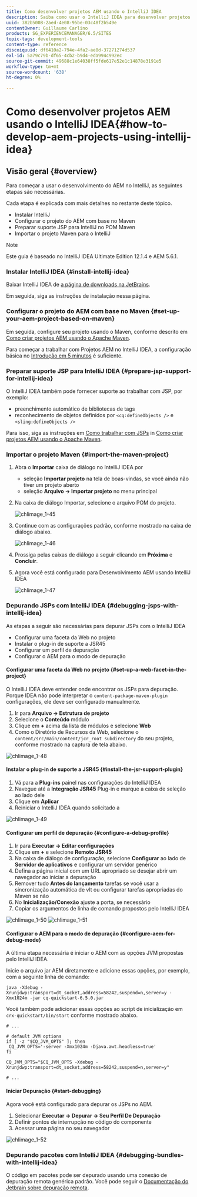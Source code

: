 ```yaml
---
title: Como desenvolver projetos AEM usando o IntelliJ IDEA
description: Saiba como usar o IntelliJ IDEA para desenvolver projetos do Adobe Experience Manager.
uuid: 382b5008-2aed-4e08-95be-03c48f2b549e
contentOwner: Guillaume Carlino
products: SG_EXPERIENCEMANAGER/6.5/SITES
topic-tags: development-tools
content-type: reference
discoiquuid: df6410a2-794e-4fa2-ae8d-37271274d537
exl-id: 5a79c79b-df65-4cb2-b9d4-eda994c992ec
source-git-commit: 49688c1e64038ff5fde617e52e1c14878e3191e5
workflow-type: tm+mt
source-wordcount: '638'
ht-degree: 0%

---
```


# Como desenvolver projetos AEM usando o IntelliJ IDEA{#how-to-develop-aem-projects-using-intellij-idea}

## Visão geral {#overview}

Para começar a usar o desenvolvimento do AEM no IntelliJ, as seguintes etapas são necessárias.

Cada etapa é explicada com mais detalhes no restante deste tópico.

* Instalar IntelliJ
* Configurar o projeto do AEM com base no Maven
* Preparar suporte JSP para IntelliJ no POM Maven
* Importar o projeto Maven para o IntelliJ

>[!NOTE]
>
>Este guia é baseado no IntelliJ IDEA Ultimate Edition 12.1.4 e AEM 5.6.1.

### Instalar IntelliJ IDEA {#install-intellij-idea}

Baixar IntelliJ IDEA de [a página de downloads na JetBrains](https://www.jetbrains.com/idea/download/).

Em seguida, siga as instruções de instalação nessa página.

### Configurar o projeto do AEM com base no Maven {#set-up-your-aem-project-based-on-maven}

Em seguida, configure seu projeto usando o Maven, conforme descrito em [Como criar projetos AEM usando o Apache Maven](/help/sites-developing/ht-projects-maven.md).

Para começar a trabalhar com Projetos AEM no IntelliJ IDEA, a configuração básica no [Introdução em 5 minutos](https://maven.apache.org/guides/getting-started/maven-in-five-minutes.html) é suficiente.

### Preparar suporte JSP para IntelliJ IDEA {#prepare-jsp-support-for-intellij-idea}

O IntelliJ IDEA também pode fornecer suporte ao trabalhar com JSP, por exemplo:

* preenchimento automático de bibliotecas de tags
* reconhecimento de objetos definidos por `<cq:defineObjects />` e `<sling:defineObjects />`

Para isso, siga as instruções em [Como trabalhar com JSPs](/help/sites-developing/ht-projects-maven.md#how-to-work-with-jsps) in [Como criar projetos AEM usando o Apache Maven](/help/sites-developing/ht-projects-maven.md).

### Importar o projeto Maven {#import-the-maven-project}

1. Abra o **Importar** caixa de diálogo no IntelliJ IDEA por

   * seleção **Importar projeto** na tela de boas-vindas, se você ainda não tiver um projeto aberto
   * seleção **Arquivo -> Importar projeto** no menu principal

1. Na caixa de diálogo Importar, selecione o arquivo POM do projeto.

   ![chlimage_1-45](assets/chlimage_1-45a.png)

1. Continue com as configurações padrão, conforme mostrado na caixa de diálogo abaixo.

   ![chlimage_1-46](assets/chlimage_1-46a.png)

1. Prossiga pelas caixas de diálogo a seguir clicando em **Próxima** e **Concluir**.
1. Agora você está configurado para Desenvolvimento AEM usando IntelliJ IDEA

   ![chlimage_1-47](assets/chlimage_1-47a.png)

### Depurando JSPs com IntelliJ IDEA {#debugging-jsps-with-intellij-idea}

As etapas a seguir são necessárias para depurar JSPs com o IntelliJ IDEA

* Configurar uma faceta da Web no projeto
* Instalar o plug-in de suporte a JSR45
* Configurar um perfil de depuração
* Configurar o AEM para o modo de depuração

#### Configurar uma faceta da Web no projeto {#set-up-a-web-facet-in-the-project}

O IntelliJ IDEA deve entender onde encontrar os JSPs para depuração. Porque IDEA não pode interpretar o `content-package-maven-plugin` configurações, ele deve ser configurado manualmente.

1. Ir para **Arquivo -> Estrutura de projeto**
1. Selecione o **Conteúdo** módulo
1. Clique em **+** acima da lista de módulos e selecione **Web**
1. Como o Diretório de Recursos da Web, selecione o `content/src/main/content/jcr_root subdirectory` do seu projeto, conforme mostrado na captura de tela abaixo.

![chlimage_1-48](assets/chlimage_1-48a.png)

#### Instalar o plug-in de suporte a JSR45 {#install-the-jsr-support-plugin}

1. Vá para a **Plug-ins** painel nas configurações do IntelliJ IDEA
1. Navegue até a **Integração JSR45** Plug-in e marque a caixa de seleção ao lado dele
1. Clique em **Aplicar**
1. Reiniciar o IntelliJ IDEA quando solicitado a

![chlimage_1-49](assets/chlimage_1-49a.png)

#### Configurar um perfil de depuração {#configure-a-debug-profile}

1. Ir para **Executar -> Editar configurações**
1. Clique em **+** e selecione **Remoto JSR45**
1. Na caixa de diálogo de configuração, selecione **Configurar** ao lado de **Servidor de aplicativos** e configurar um servidor genérico
1. Defina a página inicial com um URL apropriado se desejar abrir um navegador ao iniciar a depuração
1. Remover tudo **Antes do lançamento** tarefas se você usar a sincronização automática de vlt ou configurar tarefas apropriadas do Maven se não
1. No **Inicialização/Conexão** ajuste a porta, se necessário
1. Copiar os argumentos de linha de comando propostos pelo IntelliJ IDEA

![chlimage_1-50](assets/chlimage_1-50a.png) ![chlimage_1-51](assets/chlimage_1-51a.png)

#### Configurar o AEM para o modo de depuração {#configure-aem-for-debug-mode}

A última etapa necessária é iniciar o AEM com as opções JVM propostas pelo IntelliJ IDEA.

Inicie o arquivo jar AEM diretamente e adicione essas opções, por exemplo, com a seguinte linha de comando:

`java -Xdebug -Xrunjdwp:transport=dt_socket,address=58242,suspend=n,server=y -Xmx1024m -jar cq-quickstart-6.5.0.jar`

Você também pode adicionar essas opções ao script de inicialização em `crx-quickstart/bin/start` conforme mostrado abaixo.

```shell
# ...

# default JVM options
if [ -z "$CQ_JVM_OPTS" ]; then
 CQ_JVM_OPTS='-server -Xmx1024m -Djava.awt.headless=true'
fi

CQ_JVM_OPTS="$CQ_JVM_OPTS -Xdebug -Xrunjdwp:transport=dt_socket,address=58242,suspend=n,server=y"

# ...
```

#### Iniciar Depuração {#start-debugging}

Agora você está configurado para depurar os JSPs no AEM.

1. Selecionar **Executar -> Depurar -> Seu Perfil De Depuração**
1. Definir pontos de interrupção no código do componente
1. Acessar uma página no seu navegador

![chlimage_1-52](assets/chlimage_1-52a.png)

### Depurando pacotes com IntelliJ IDEA {#debugging-bundles-with-intellij-idea}

O código em pacotes pode ser depurado usando uma conexão de depuração remota genérica padrão. Você pode seguir o [Documentação do Jetbrain sobre depuração remota](https://www.jetbrains.com/help/idea/remote-debugging-with-product.html#remote-interpreter).
